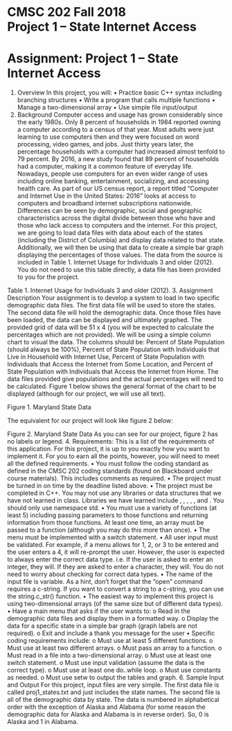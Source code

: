 # CMSC 202 Fall 2018 <br> Project 1 – State Internet Access
# Assignment: Project 1 – State Internet Access

1.	Overview
In this project, you will:
•	Practice basic C++ syntax including branching structures
•	Write a program that calls multiple functions
•	Manage a two-dimensional array
•	Use simple file input/output
2.	Background
Computer access and usage has grown considerably since the early 1980s. Only 8 percent of households in 1984 reported owning a computer according to a census of that year. Most adults were just learning to use computers then and they were focused on word processing, video games, and jobs. Just thirty years later, the percentage households with a computer had increased almost tenfold to 79 percent. By 2016, a new study found that 89 percent of households had a computer, making it a common feature of everyday life. Nowadays, people use computers for an even wider range of uses including online banking, entertainment, socializing, and accessing health care. 
As part of our US census report, a report titled “Computer and Internet Use in the United States: 2016” looks at access to computers and broadband internet subscriptions nationwide. Differences can be seen by demographic, social and geographic characteristics across the digital divide between those who have and those who lack access to computers and the internet. 
For this project, we are going to load data files with data about each of the states (including the District of Columbia) and display data related to that state. Additionally, we will then be using that data to create a simple bar graph displaying the percentages of those values.
The data from the source is included in Table 1. Internet Usage for Individuals 3 and older (2012). You do not need to use this table directly, a data file has been provided to you for the project.
 
Table 1. Internet Usage for Individuals 3 and older (2012).
3.	Assignment Description
Your assignment is to develop a system to load in two specific demographic data files. The first data file will be used to store the states. The second data file will hold the demographic data. Once those files have been loaded, the data can be displayed and ultimately graphed.
The provided grid of data will be 51 x 4 (you will be expected to calculate the percentages which are not provided).
We will be using a simple column chart to visual the data. The columns should be: Percent of State Population (should always be 100%), Percent of State Population with Individuals that Live in Household with Internet Use, Percent of State Population with Individuals that Access the Internet from Some Location, and Percent of State Population with Individuals that Access the Internet from Home. The data files provided give populations and the actual percentages will need to be calculated. Figure 1 below shows the general format of the chart to be displayed (although for our project, we will use all text).
 
Figure 1. Maryland State Data

The equivalent for our project will look like figure 2 below:
 
Figure 2. Maryland State Data
As you can see for our project, figure 2 has no labels or legend.
4.	Requirements:
This is a list of the requirements of this application. For this project, it is up to you exactly how you want to implement it. For you to earn all the points, however, you will need to meet all the defined requirements.
•	You must follow the coding standard as defined in the CMSC 202 coding standards (found on Blackboard under course materials). This includes comments as required.
•	The project must be turned in on time by the deadline listed above.
•	The project must be completed in C++. You may not use any libraries or data structures that we have not learned in class. Libraries we have learned include <iostream>, <fstream>, <iomanip>, <cmath>, <cstlib>, and <string>. You should only use namespace std.
•	You must use a variety of functions (at least 5) including passing parameters to those functions and returning information from those functions. At least one time, an array must be passed to a function (although you may do this more than once).
•	The menu must be implemented with a switch statement.
•	All user input must be validated. For example, if a menu allows for 1, 2, or 3 to be entered and the user enters a 4, it will re-prompt the user. However, the user is expected to always enter the correct data type. i.e. If the user is asked to enter an integer, they will. If they are asked to enter a character, they will. You do not need to worry about checking for correct data types.
•	The name of the input file is variable. As a hint, don’t forget that the “open” command requires a c-string. If you want to convert a string to a c-string, you can use the string.c_str() function.
•	The easiest way to implement this project is using two-dimensional arrays (of the same size but of different data types). 
•	Have a main menu that asks if the user wants to:
o	Read in the demographic data files and display them in a formatted way.
o	Display the data for a specific state in a simple bar graph (graph labels are not required).
o	Exit and include a thank you message for the user
•	Specific coding requirements include:
o	Must use at least 5 different functions.
o	Must use at least two different arrays.
o	Must pass an array to a function.
o	Must read in a file into a two-dimensional array.
o	Must use at least one switch statement.
o	Must use input validation (assume the data is the correct type).
o	Must use at least one do..while loop.
o	Must use constants as needed.
o	Must use setw to output the tables and graph.
6.	Sample Input and Output
For this project, input files are very simple. The first data file is called proj1_states.txt and just includes the state names. 
The second file is all of the demographic data by state. The data is numbered in alphabetical order with the exception of Alaska and Alabama (for some reason the demographic data for Alaska and Alabama is in reverse order). So, 0 is Alaska and 1 in Alabama.
